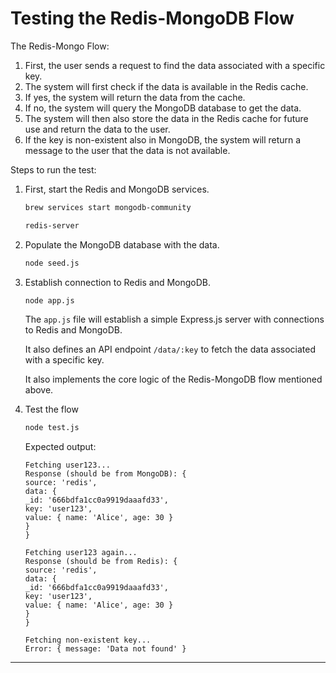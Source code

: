 # Testing the Redis-MongoDB Flow

The Redis-Mongo Flow:

1. First, the user sends a request to find the data associated with a specific key.
2. The system will first check if the data is available in the Redis cache.
3. If yes, the system will return the data from the cache. 
4. If no, the system will query the MongoDB database to get the data.
5. The system will then also store the data in the Redis cache for future use and return the data to the user.
6. If the key is non-existent also in MongoDB, the system will return a message to the user that the data is not available.

Steps to run the test:

1. First, start the Redis and MongoDB services.

    ```bash
    brew services start mongodb-community
    ```
    
    ```bash
    redis-server
    ```

2. Populate the MongoDB database with the data.

    ```bash
    node seed.js
    ```
   
3. Establish connection to Redis and MongoDB.

    ```bash
    node app.js
    ```
    
    The `app.js` file will establish a simple Express.js server with connections to Redis and MongoDB. 
    
    It also defines an API endpoint `/data/:key` to fetch the data associated with a specific key.
    
    It also implements the core logic of the Redis-MongoDB flow mentioned above.

4. Test the flow

    ```bash
    node test.js
    ```
   
    Expected output:
    ```
    Fetching user123...
    Response (should be from MongoDB): {
    source: 'redis',
    data: {
    _id: '666bdfa1cc0a9919daaafd33',
    key: 'user123',
    value: { name: 'Alice', age: 30 }
    }
    }
    
    Fetching user123 again...
    Response (should be from Redis): {
    source: 'redis',
    data: {
    _id: '666bdfa1cc0a9919daaafd33',
    key: 'user123',
    value: { name: 'Alice', age: 30 }
    }
    }
    
    Fetching non-existent key...
    Error: { message: 'Data not found' }
   ```
   
---
   